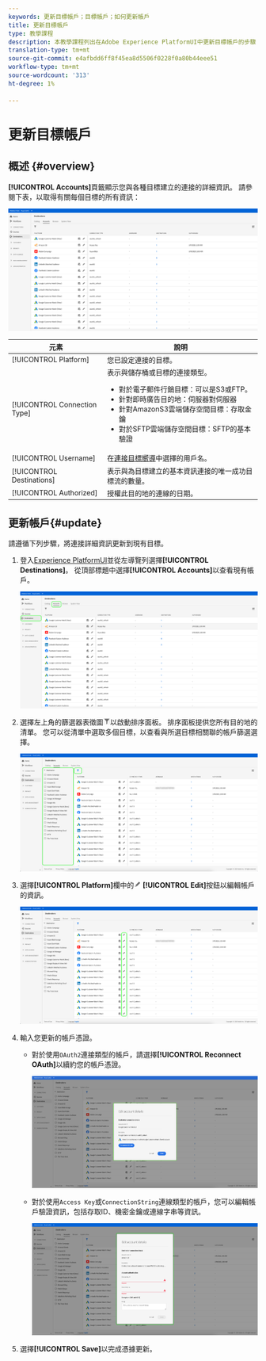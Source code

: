 ```yaml
---
keywords: 更新目標帳戶；目標帳戶；如何更新帳戶
title: 更新目標帳戶
type: 教學課程
description: 本教學課程列出在Adobe Experience PlatformUI中更新目標帳戶的步驟
translation-type: tm+mt
source-git-commit: e4afbdd6ff8f45ea8d5506f0228f0a80b44eee51
workflow-type: tm+mt
source-wordcount: '313'
ht-degree: 1%

---
```



# 更新目標帳戶

## 概述 {#overview}

**[!UICONTROL Accounts]**&#x200B;頁籤顯示您與各種目標建立的連接的詳細資訊。 請參閱下表，以取得有關每個目標的所有資訊：

![「帳戶」頁籤](../assets/ui/update-accounts/destination-accounts.png)

| 元素 | 說明 |
|---|---|
| [!UICONTROL Platform] | 您已設定連接的目標。 |
| [!UICONTROL Connection Type] | 表示與儲存桶或目標的連接類型。 <ul><li>對於電子郵件行銷目標：可以是S3或FTP。</li><li>針對即時廣告目的地：伺服器對伺服器</li><li>針對AmazonS3雲端儲存空間目標：存取金鑰 </li><li>對於SFTP雲端儲存空間目標：SFTP的基本驗證</li></ul> |
| [!UICONTROL Username] | 在[連接目標嚮導](../catalog/email-marketing/overview.md#connect-destination)中選擇的用戶名。 |
| [!UICONTROL Destinations] | 表示與為目標建立的基本資訊連接的唯一成功目標流的數量。 |
| [!UICONTROL Authorized] | 授權此目的地的連線的日期。 |

## 更新帳戶{#update}

請遵循下列步驟，將連接詳細資訊更新到現有目標。

1. 登入[Experience PlatformUI](https://platform.adobe.com/)並從左導覽列選擇&#x200B;**[!UICONTROL Destinations]**。 從頂部標題中選擇&#x200B;**[!UICONTROL Accounts]**&#x200B;以查看現有帳戶。

   ![「帳戶」頁籤](../assets/ui/update-accounts/accounts-tab.png)

2. 選擇左上角的篩選器表徵圖![Filter-icon](../assets/ui/update-accounts/filter.png)以啟動排序面板。 排序面板提供您所有目的地的清單。 您可以從清單中選取多個目標，以查看與所選目標相關聯的帳戶篩選選擇。

   ![篩選目標](../assets/ui/update-accounts/filter-accounts.png)

3. 選擇&#x200B;**[!UICONTROL Platform]**&#x200B;欄中的![編輯帳戶按鈕](../assets/ui/workspace/pencil-icon.png) **[!UICONTROL Edit]**&#x200B;按鈕以編輯帳戶的資訊。

   ![「帳戶」頁籤](../assets/ui/update-accounts/accounts-edit.png)

4. 輸入您更新的帳戶憑證。

   * 對於使用`OAuth2`連接類型的帳戶，請選擇&#x200B;**[!UICONTROL Reconnect OAuth]**&#x200B;以續約您的帳戶憑證。

      ![編輯詳細資訊OAuth](../assets/ui/update-accounts/edit-details-oauth.png)


   * 對於使用`Access Key`或`ConnectionString`連線類型的帳戶，您可以編輯帳戶驗證資訊，包括存取ID、機密金鑰或連線字串等資訊。

      ![編輯詳細資訊訪問密鑰](../assets/ui/update-accounts/edit-details-key.png)

5. 選擇&#x200B;**[!UICONTROL Save]**&#x200B;以完成憑據更新。
